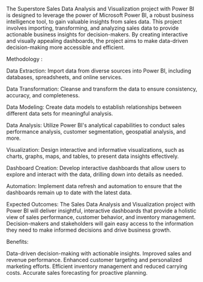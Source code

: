 The Superstore Sales Data Analysis and Visualization project with Power BI is designed to leverage the power of Microsoft Power BI, a robust business intelligence tool, to gain valuable insights from sales data. This project involves importing, transforming, and analyzing sales data to provide actionable business insights for decision-makers. By creating interactive and visually appealing dashboards, the project aims to make data-driven decision-making more accessible and efficient.

Methodology :

Data Extraction: Import data from diverse sources into Power BI, including databases, spreadsheets, and online services.

Data Transformation: Cleanse and transform the data to ensure consistency, accuracy, and completeness.

Data Modeling: Create data models to establish relationships between different data sets for meaningful analysis.

Data Analysis: Utilize Power BI's analytical capabilities to conduct sales performance analysis, customer segmentation, geospatial analysis, and more.

Visualization: Design interactive and informative visualizations, such as charts, graphs, maps, and tables, to present data insights effectively.

Dashboard Creation: Develop interactive dashboards that allow users to explore and interact with the data, drilling down into details as needed.

Automation: Implement data refresh and automation to ensure that the dashboards remain up to date with the latest data.


Expected Outcomes:
The Sales Data Analysis and Visualization project with Power BI will deliver insightful, interactive dashboards that provide a holistic view of sales performance, customer behavior, and inventory management. Decision-makers and stakeholders will gain easy access to the information they need to make informed decisions and drive business growth.

Benefits:

Data-driven decision-making with actionable insights.
Improved sales and revenue performance.
Enhanced customer targeting and personalized marketing efforts.
Efficient inventory management and reduced carrying costs.
Accurate sales forecasting for proactive planning.
